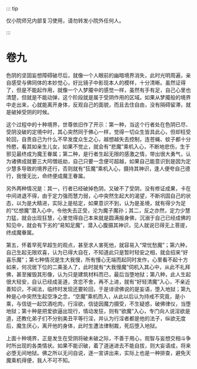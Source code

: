 ::: tip

仅小院师兄内部复习使用，请勿转发小院外任何人。

:::

# 卷九

​          色阴的坚固妄想障碍破尽后，就像一个人眼前的幽暗境界消失，此时光明周遍，亲自感受与佛同体的本妙觉心，好比镜子中影现本人的模样，十分清晰。虽然证得了，但是不能起作用，就像一个人梦魇中的感觉一样，虽然有手有足，自己心里也清楚，但就是不能动弹，这个阶段就是属于受阴作用的区域。如果从梦魇般的境界中走出来，心就能离开身体，反观自己的面貌，而且去住自由，没有隔碍留滞，就是破掉受阴的时候。

​         这个过程中的十种境界，世尊依旧作了开示：第一种，当这个行者处在色阴已尽、受阴没破的定境中时，其心突然同于佛心一样，觉得一切众生皆具此心，但却枉受轮回，自责自己为什么不早发度众生之心，越想越失去控制，连苍蝇、蚊子都十分怜愍，看其如亲生儿女，如果不觉止，就会有“悲魔”乘机入心，不断地悲伤，生于邪见最终成为魔王眷属；第二种，是行者生起无限的感激之情，带出很大勇气，认为诸佛成就要三大阿僧祇劫，自己只要一念便可超越，如果自己能意识到是因为定少慧多导致的境界还行，否则就有“狂魔”乘机入心，摄持其神识，逢人便夸自己德行，我慢无比，命终便成魔王眷属。

​         另外两种情况是：其一，行者已经破掉色阴，又破不了受阴，没有修证成果，卡在中间进退不得，由于定力强而慧力弱，心中突然生起大的渴望，不断巩固自己的状态，以为是大精进，实际上是枯定，如果意识不到，认为是圣境，就有得少为足的“忆想魔”潜入心中，令他失去正受，沦为魔子魔孙；其二，反之亦然，定力少慧力猛，就会出现狂慧，心里觉得自己本来就是圆满报身佛，沉溺于自己已经成佛的知见中，就会有下劣的“易知足魔”，潜入心腹摄其神识，见人就说已得无上菩提，终成魔眷属。

​         第五，怀着早死早超生的观点，甚至求人害死他，就容易入“常忧愁魔”；第六种，自己生起无限欢喜，认为已得大自在，不知道此只是暂时轻安之相，就会招来“好喜乐魔”；第七种情况是生大我慢，所有慢心无端而起同时发作，心里看不起十方如来，何况居下位的二乘圣人了，此时就有“大我慢魔”伺机入其心中，从此不礼拜佛，甚至摧毁其形像，认为只是建筑材料而已，最后当堕地狱；第八种，此人生起很大轻安，自认已经成圣道，贪恋不舍，再不上进，就有“好轻清魔”入心，不亲近善知识，不闻法，临终时发现还要轮回，于是诽谤佛说的是妄语，堕入地狱；第九种是心中突然生起空净之念，“空魔”乘机而入，从此以后认为持戒不究竟，是小乘，与信徒一起饮酒吃肉，行淫欲，信徒因魔力摄受，不生疑惑，破佛律仪，当堕地狱；第十种是把爱欲逼出现行，情动发狂，则有“欲魔”入心，专门向人说淫欲是道，还教化弟子们不分别美丑平等行淫，并认为行淫者都是他的法子，纵欲无度后，魔生厌心，离开他的身体，此时生遭法律制裁，死后堕入地狱。

​         上面十种境界，正是发生在受阴将破未破之际，不善于用心，观智与妄想交相斗争时所出现的各类情状。如果不能识破，着了道迷进去不能自拔，则大妄语成，将来必堕无间地狱。佛之所以无问自说，逐一宣讲出来，实际上也是一种排查，避免天魔乘机得便，我人不可不知。